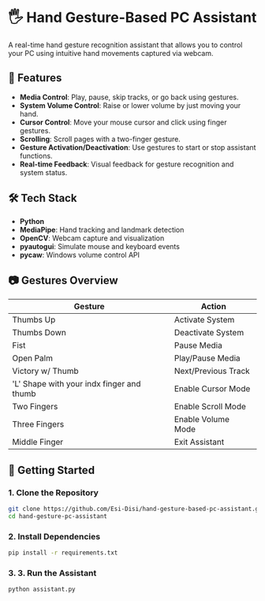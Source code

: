 # 🖐️ Hand Gesture-Based PC Assistant

A real-time hand gesture recognition assistant that allows you to control your PC using intuitive hand movements captured via webcam.

## 🎯 Features
- **Media Control**: Play, pause, skip tracks, or go back using gestures.
- **System Volume Control**: Raise or lower volume by just moving your hand.
- **Cursor Control**: Move your mouse cursor and click using finger gestures.
- **Scrolling**: Scroll pages with a two-finger gesture.
- **Gesture Activation/Deactivation**: Use gestures to start or stop assistant functions.
- **Real-time Feedback**: Visual feedback for gesture recognition and system status.

## 🛠️ Tech Stack
- **Python**
- **MediaPipe**: Hand tracking and landmark detection
- **OpenCV**: Webcam capture and visualization
- **pyautogui**: Simulate mouse and keyboard events
- **pycaw**: Windows volume control API

## 📷 Gestures Overview
| Gesture | Action |
|--------|--------|
|  Thumbs Up | Activate System |
|  Thumbs Down | Deactivate System |
|  Fist | Pause Media |
|  Open Palm | Play/Pause Media |
|  Victory w/ Thumb | Next/Previous Track |
|  'L' Shape with your indx finger and thumb | Enable Cursor Mode |
|  Two Fingers | Enable Scroll Mode |
|  Three Fingers | Enable Volume Mode |
|  Middle Finger | Exit Assistant |

## 🚀 Getting Started

### 1. Clone the Repository
```bash
git clone https://github.com/Esi-Disi/hand-gesture-based-pc-assistant.git
cd hand-gesture-pc-assistant
```
### 2. Install Dependencies
```bash
pip install -r requirements.txt
```

### 3. 3. Run the Assistant
```bash
python assistant.py
```
